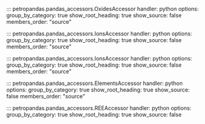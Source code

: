 ::: petropandas.pandas_accessors.OxidesAccessor
    handler: python
    options:
        group_by_category: true
        show_root_heading: true
        show_source: false
        members_order: "source"

::: petropandas.pandas_accessors.IonsAccessor
    handler: python
    options:
        group_by_category: true
        show_root_heading: true
        show_source: false
        members_order: "source"

::: petropandas.pandas_accessors.IonsAccessor
    handler: python
    options:
        group_by_category: true
        show_root_heading: true
        show_source: false
        members_order: "source"

::: petropandas.pandas_accessors.ElementsAccessor
    handler: python
    options:
        group_by_category: true
        show_root_heading: true
        show_source: false
        members_order: "source"

::: petropandas.pandas_accessors.REEAccessor
    handler: python
    options:
        group_by_category: true
        show_root_heading: true
        show_source: false
